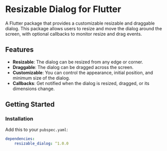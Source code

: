 # Resizable Dialog for Flutter

A Flutter package that provides a customizable resizable and draggable dialog. This package allows users to resize and move the dialog around the screen, with optional callbacks to monitor resize and drag events.

## Features

-   **Resizable**: The dialog can be resized from any edge or corner.
-   **Draggable**: The dialog can be dragged across the screen.
-   **Customizable**: You can control the appearance, initial position, and minimum size of the dialog.
-   **Callbacks**: Get notified when the dialog is resized, dragged, or its dimensions change.

## Getting Started

### Installation

Add this to your `pubspec.yaml`:

```yaml
dependencies:
    resizable_dialog: ^1.0.0
```
